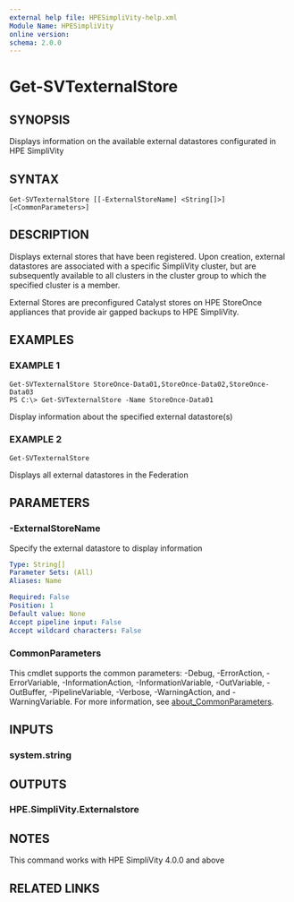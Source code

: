 ```yaml
---
external help file: HPESimpliVity-help.xml
Module Name: HPESimpliVity
online version:
schema: 2.0.0
---
```


# Get-SVTexternalStore

## SYNOPSIS
Displays information on the available external datastores configurated in HPE SimpliVity

## SYNTAX

```
Get-SVTexternalStore [[-ExternalStoreName] <String[]>] [<CommonParameters>]
```

## DESCRIPTION
Displays external stores that have been registered. Upon creation, external datastores are associated with a specific SimpliVity cluster, but are subsequently available to all clusters in the cluster group to which the specified cluster is a member.

External Stores are preconfigured Catalyst stores on HPE StoreOnce appliances that provide air gapped backups to HPE SimpliVity.

## EXAMPLES

### EXAMPLE 1
```
Get-SVTexternalStore StoreOnce-Data01,StoreOnce-Data02,StoreOnce-Data03
PS C:\> Get-SVTexternalStore -Name StoreOnce-Data01
```

Display information about the specified external datastore(s)

### EXAMPLE 2
```
Get-SVTexternalStore
```

Displays all external datastores in the Federation

## PARAMETERS

### -ExternalStoreName
Specify the external datastore to display information

```yaml
Type: String[]
Parameter Sets: (All)
Aliases: Name

Required: False
Position: 1
Default value: None
Accept pipeline input: False
Accept wildcard characters: False
```

### CommonParameters
This cmdlet supports the common parameters: -Debug, -ErrorAction, -ErrorVariable, -InformationAction, -InformationVariable, -OutVariable, -OutBuffer, -PipelineVariable, -Verbose, -WarningAction, and -WarningVariable. For more information, see [about_CommonParameters](http://go.microsoft.com/fwlink/?LinkID=113216).

## INPUTS

### system.string
## OUTPUTS

### HPE.SimpliVity.Externalstore
## NOTES
This command works with HPE SimpliVity 4.0.0 and above

## RELATED LINKS

